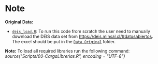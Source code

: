 Note
================


**Original Data:**
* [`deis_load.R`](https://github.com/pmbusch/MortalityRR-PM2.5/tree/master/Scripts/Load_Data/deis_load.R): To run this code from scratch the user need to manually download the DEIS data set from https://deis.minsal.cl/#datosabiertos. The excel should be put in the [`Data_Original`](https://github.com/pmbusch/MortalityRR-PM2.5/tree/main/Data/Data_Original) folder.


**Note:** To load all required libraries run the following command: *source("Scripts/00-CargaLibrerias.R", encoding = "UTF-8")*